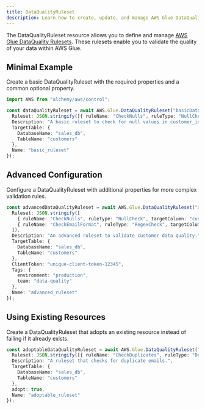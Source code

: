 ```yaml
---
title: DataQualityRuleset
description: Learn how to create, update, and manage AWS Glue DataQualityRulesets using Alchemy Cloud Control.
---
```


The DataQualityRuleset resource allows you to define and manage [AWS Glue DataQuality Rulesets](https://docs.aws.amazon.com/glue/latest/userguide/). These rulesets enable you to validate the quality of your data within AWS Glue.

## Minimal Example

Create a basic DataQualityRuleset with the required properties and a common optional property.

```ts
import AWS from "alchemy/aws/control";

const dataQualityRuleset = await AWS.Glue.DataQualityRuleset("basicDataQualityRuleset", {
  Ruleset: JSON.stringify([{ ruleName: "CheckNulls", ruleType: "NullCheck", targetColumn: "customer_id" }]),
  Description: "A basic ruleset to check for null values in customer_id.",
  TargetTable: {
    DatabaseName: "sales_db",
    TableName: "customers"
  },
  Name: "basic_ruleset"
});
```

## Advanced Configuration

Configure a DataQualityRuleset with additional properties for more complex validation rules.

```ts
const advancedDataQualityRuleset = await AWS.Glue.DataQualityRuleset("advancedDataQualityRuleset", {
  Ruleset: JSON.stringify([
    { ruleName: "CheckNulls", ruleType: "NullCheck", targetColumn: "customer_id" },
    { ruleName: "CheckEmailFormat", ruleType: "RegexCheck", targetColumn: "email", regex: "^[\\w-\\.]+@([\\w-]+\\.)+[\\w-]{2,4}$" }
  ]),
  Description: "An advanced ruleset to validate customer data quality.",
  TargetTable: {
    DatabaseName: "sales_db",
    TableName: "customers"
  },
  ClientToken: "unique-client-token-12345",
  Tags: {
    environment: "production",
    team: "data-quality"
  },
  Name: "advanced_ruleset"
});
```

## Using Existing Resources

Create a DataQualityRuleset that adopts an existing resource instead of failing if it already exists.

```ts
const adoptableDataQualityRuleset = await AWS.Glue.DataQualityRuleset("adoptableDataQualityRuleset", {
  Ruleset: JSON.stringify([{ ruleName: "CheckDuplicates", ruleType: "DuplicateCheck", targetColumn: "customer_email" }]),
  Description: "A ruleset that checks for duplicate emails.",
  TargetTable: {
    DatabaseName: "sales_db",
    TableName: "customers"
  },
  adopt: true,
  Name: "adoptable_ruleset"
});
```